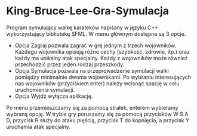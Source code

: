 # King-Bruce-Lee-Gra-Symulacja
Program symulujący walkę karateków napisany w języku C++ wykorzystujący bibliotekę SFML.
W menu głównym dostępne są 3 opcje. 
- Opcja Zagraj pozwala zagrać w grę jednym z trzech wojowników. Każdego wojownika opisują różne cechy (szybkość, zdrowie, itp.) oraz każdy ma unikalny atak specjalny. Każdy z wojowników może również przechodzić przez jeden rodzaj przeszkody.
- Opcja Symulacja pozwala na przeprowadzenie symulacji walki pomiędzy minimalnie dwoma wojownikami. Po wybraniu interesujących nas wojowników (przyciskiem enter) należy wcisnąć spację w celu uruchomienia symulacji.
- Opcja Wyjdź wyłącza aplikację.

Po menu przemieszczamy się za pomocą strałek, enterem wybieramy wybraną opcję.
W trybie gry poruszamy się za pomocą przycisków W S A D, przycisk R służy do ataku pięścią, przycisk T do kopnięcia, a przycisk Y uruchamia atak specjalny.
